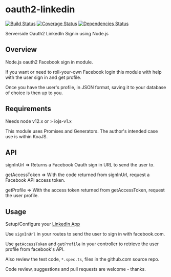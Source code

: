 # oauth2-linkedin

[![Build Status](https://travis-ci.org/rudijs/oauth2-linkedin.svg?branch=master)](https://travis-ci.org/rudijs/oauth2-linkedin)
[![Coverage Status](https://coveralls.io/repos/rudijs/oauth2-linkedin/badge.svg?branch=master&service=github)](https://coveralls.io/github/rudijs/oauth2-linkedin?branch=master)
[![Dependencies Status](https://david-dm.org/rudijs/oauth2-linkedin.svg)](https://david-dm.org/rudijs/oauth2-linkedin.svg)

Serverside Oauth2 LinkedIn Signin using Node.js

## Overview

Node.js oauth2 Facebook sign in module.

If you want or need to roll-your-own Facebook login this module with help with the user sign in and get profile.
 
Once you have the user's profile, in JSON format, saving it to your database of choice is then up to you.

## Requirements

Needs node v12.x or > iojs-v1.x

This module uses Promises and Generators. The author's intended case use is within KoaJS.

## API

signInUrl => Returns a Facebook Oauth sign in URL to send the user to.
 
getAccessToken => With the code returned from signInUrl, request a Facebook API access token.
 
getProfile => With the access token returned from getAccessToken, request the user profile.

## Usage

Setup/Configure your [LinkedIn App](https://developer.linkedin.com/docs/oauth2)

Use `signInUrl` in your routes to send the user to sign in with facebook.com.

Use `getAccessToken` and `getProfile` in your controller to retrieve the user profile from facebook's API.

Also review the test code, `*.spec.ts`, files in the github.com source repo.

Code review, suggestions and pull requests are welcome - thanks.
